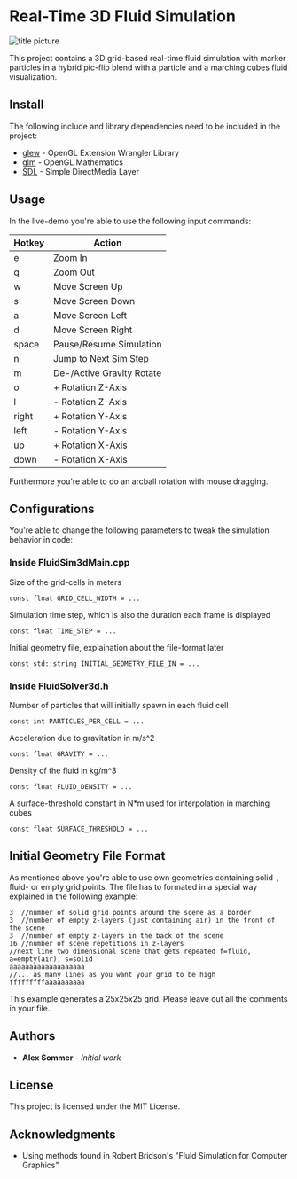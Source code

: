 # Real-Time 3D Fluid Simulation

![title picture](https://raw.githubusercontent.com/a1ex90/Fluids3D/master/pictures/title.png)

This project contains a 3D grid-based real-time fluid simulation with marker particles in a hybrid pic-flip blend with a particle and a marching cubes fluid visualization.

## Install

The following include and library dependencies need to be included in the project:

* [glew](http://glew.sourceforge.net/) - OpenGL Extension Wrangler Library
* [glm](https://maven.apache.org/) - OpenGL Mathematics
* [SDL](https://www.libsdl.org/) - Simple DirectMedia Layer

## Usage

In the live-demo you're able to use the following input commands:

| Hotkey | Action                    |
| ------ | ------------------------- |
| e      | Zoom In                   |
| q      | Zoom Out                  |
| w      | Move Screen Up            |
| s      | Move Screen Down          |
| a      | Move Screen Left          |
| d      | Move Screen Right         |
| space  | Pause/Resume Simulation   |
| n      | Jump to Next Sim Step     |
| m      | De-/Active Gravity Rotate |
| o      | + Rotation Z-Axis         |
| l      | - Rotation Z-Axis         |
| right  | + Rotation Y-Axis         |
| left   | - Rotation Y-Axis         |
| up     | + Rotation X-Axis         |
| down   | - Rotation X-Axis         |

Furthermore you're able to do an arcball rotation with mouse dragging.

## Configurations

You're able to change the following parameters to tweak the simulation behavior in code:

### Inside FluidSim3dMain.cpp

Size of the grid-cells in meters

```
const float GRID_CELL_WIDTH = ...
```

Simulation time step, which is also the duration each frame is displayed

```
const float TIME_STEP = ...
```

Initial geometry file, explaination about the file-format later

```
const std::string INITIAL_GEOMETRY_FILE_IN = ...
```

### Inside FluidSolver3d.h

Number of particles that will initially spawn in each fluid cell 

```
const int PARTICLES_PER_CELL = ...
```

Acceleration due to gravitation in m/s^2

```
const float GRAVITY = ...
```

Density of the fluid in kg/m^3

```
const float FLUID_DENSITY = ...
```

A surface-threshold constant in N*m used for interpolation in marching cubes

```
const float SURFACE_THRESHOLD = ...
```

## Initial Geometry File Format

As mentioned above you're able to use own geometries containing solid-, fluid- or empty grid points. The file has to formated in a special way explained in the following example:

```
3  //number of solid grid points around the scene as a border
3  //number of empty z-layers (just containing air) in the front of the scene
3  //number of empty z-layers in the back of the scene
16 //number of scene repetitions in z-layers
//next line two dimensional scene that gets repeated f=fluid, a=empty(air), s=solid
aaaaaaaaaaaaaaaaaaa
//... as many lines as you want your grid to be high
fffffffffaaaaaaaaaa 
```

This example generates a 25x25x25 grid. Please leave out all the comments in your file.

## Authors

* **Alex Sommer** - *Initial work*

## License

This project is licensed under the MIT License.

## Acknowledgments

* Using methods found in Robert Bridson's "Fluid Simulation for Computer Graphics"
